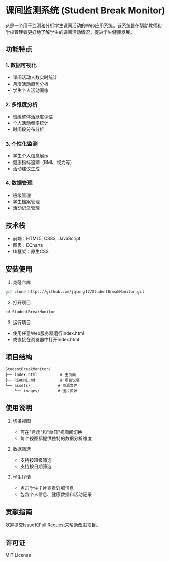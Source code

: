# 课间监测系统 (Student Break Monitor)

这是一个用于监测和分析学生课间活动的Web应用系统。该系统旨在帮助教师和学校管理者更好地了解学生的课间活动情况，促进学生健康发展。

## 功能特点

### 1. 数据可视化
- 课间活动人数实时统计
- 月度活动趋势分析
- 学生个人活动画像

### 2. 多维度分析
- 班级整体活跃度评估
- 个人活动频率统计
- 时间段分布分析

### 3. 个性化监测
- 学生个人信息展示
- 健康指标追踪（BMI、视力等）
- 活动建议生成

### 4. 数据管理
- 班级管理
- 学生档案管理
- 活动记录管理

## 技术栈
- 前端：HTML5, CSS3, JavaScript
- 图表：ECharts
- UI框架：原生CSS

## 安装使用

1. 克隆仓库
```bash
git clone https://github.com/jqlong17/StudentBreakMonitor.git
```

2. 打开项目
```bash
cd StudentBreakMonitor
```

3. 运行项目
- 使用任意Web服务器运行index.html
- 或直接在浏览器中打开index.html

## 项目结构
```
StudentBreakMonitor/
├── index.html          # 主页面
├── README.md           # 项目说明
└── assets/            # 资源文件
    └── images/        # 图片资源
```

## 使用说明

1. 切换视图
   - 可在"月度"和"单日"视图间切换
   - 每个视图都提供独特的数据分析维度

2. 数据筛选
   - 支持按班级筛选
   - 支持按日期筛选

3. 学生详情
   - 点击学生卡片查看详细信息
   - 包含个人信息、健康数据和活动记录

## 贡献指南

欢迎提交Issue和Pull Request来帮助改进项目。

## 许可证

MIT License 